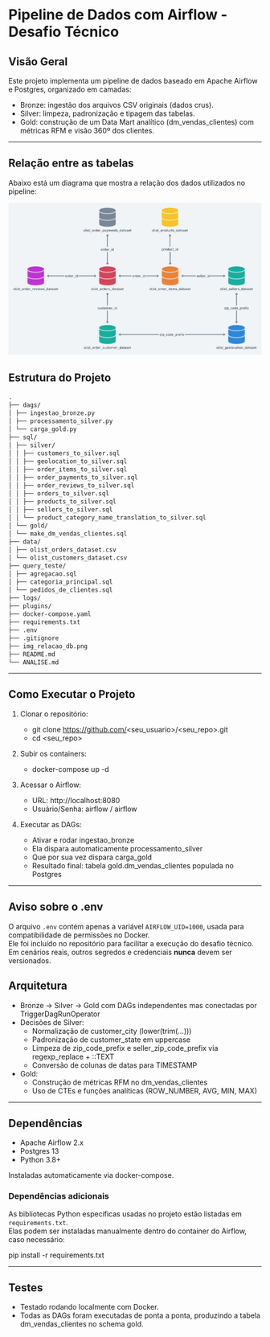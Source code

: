 # Pipeline de Dados com Airflow - Desafio Técnico

## Visão Geral
Este projeto implementa um pipeline de dados baseado em Apache Airflow e Postgres, organizado em camadas:
- Bronze: ingestão dos arquivos CSV originais (dados crus).
- Silver: limpeza, padronização e tipagem das tabelas.
- Gold: construção de um Data Mart analítico (dm_vendas_clientes) com métricas RFM e visão 360º dos clientes.

---

## Relação entre as tabelas
Abaixo está um diagrama que mostra a relação dos dados utilizados no pipeline:

![Relação entre as tabelas](img_relacao_db.png)

## Estrutura do Projeto

```plaintext
.
├── dags/
│ ├── ingestao_bronze.py
│ ├── processamento_silver.py
│ └── carga_gold.py
├── sql/
│ ├── silver/
│ │ ├── customers_to_silver.sql
│ │ ├── geolocation_to_silver.sql
│ │ ├── order_items_to_silver.sql
│ │ ├── order_payments_to_silver.sql
│ │ ├── order_reviews_to_silver.sql
│ │ ├── orders_to_silver.sql
│ │ ├── products_to_silver.sql
│ │ ├── sellers_to_silver.sql
│ │ └── product_category_name_translation_to_silver.sql
│ └── gold/
│ └── make_dm_vendas_clientes.sql
├── data/
│ ├── olist_orders_dataset.csv
│ └── olist_customers_dataset.csv
├── query_teste/
│ ├── agregacao.sql
│ ├── categoria_principal.sql
│ └── pedidos_de_clientes.sql
├── logs/
├── plugins/
├── docker-compose.yaml
├── requirements.txt
├── .env
├── .gitignore
├── img_relacao_db.png
├── README.md
└── ANALISE.md
```
---

## Como Executar o Projeto

1. Clonar o repositório:
   - git clone https://github.com/<seu_usuario>/<seu_repo>.git
   - cd <seu_repo>

2. Subir os containers:
   - docker-compose up -d

3. Acessar o Airflow:
   - URL: http://localhost:8080
   - Usuário/Senha: airflow / airflow

4. Executar as DAGs:
   - Ativar e rodar ingestao_bronze
   - Ela dispara automaticamente processamento_silver
   - Que por sua vez dispara carga_gold
   - Resultado final: tabela gold.dm_vendas_clientes populada no Postgres

---

## Aviso sobre o .env
O arquivo `.env` contém apenas a variável `AIRFLOW_UID=1000`, usada para compatibilidade de permissões no Docker.  
Ele foi incluído no repositório para facilitar a execução do desafio técnico.  
Em cenários reais, outros segredos e credenciais **nunca** devem ser versionados.

## Arquitetura

- Bronze → Silver → Gold com DAGs independentes mas conectadas por TriggerDagRunOperator
- Decisões de Silver:
  - Normalização de customer_city (lower(trim(...)))
  - Padronização de customer_state em uppercase
  - Limpeza de zip_code_prefix e seller_zip_code_prefix via regexp_replace + ::TEXT
  - Conversão de colunas de datas para TIMESTAMP
- Gold:
  - Construção de métricas RFM no dm_vendas_clientes
  - Uso de CTEs e funções analíticas (ROW_NUMBER, AVG, MIN, MAX)

---

## Dependências

- Apache Airflow 2.x
- Postgres 13
- Python 3.8+

Instaladas automaticamente via docker-compose.

### Dependências adicionais
As bibliotecas Python específicas usadas no projeto estão listadas em `requirements.txt`.  
Elas podem ser instaladas manualmente dentro do container do Airflow, caso necessário:  

pip install -r requirements.txt

---

## Testes

- Testado rodando localmente com Docker.
- Todas as DAGs foram executadas de ponta a ponta, produzindo a tabela dm_vendas_clientes no schema gold.
